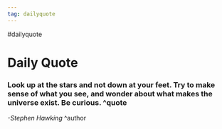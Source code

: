 ```yaml
---
tag: dailyquote
---
```


#dailyquote

# Daily Quote

### Look up at the stars and not down at your feet. Try to make sense of what you see, and wonder about what makes the universe exist. Be curious. ^quote
*-Stephen Hawking* ^author
